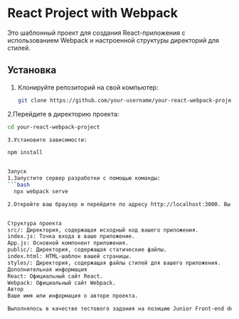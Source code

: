 # React Project with Webpack

Это шаблонный проект для создания React-приложения с использованием Webpack и настроенной структуры директорий для стилей.

## Установка

1. Клонируйте репозиторий на свой компьютер:

   ```bash
   git clone https://github.com/your-username/your-react-webpack-project.git

2.Перейдите в директорию проекта:

```bash
cd your-react-webpack-project

3.Установите зависимости:

npm install


Запуск
1.Запустите сервер разработки с помощью команды:
```bash
  npx webpack serve

2.Откройте ваш браузер и перейдите по адресу http://localhost:3000. Вы увидите ваше React-приложение.


Структура проекта
src/: Директория, содержащая исходный код вашего приложения.
index.js: Точка входа в ваше приложение.
App.js: Основной компонент приложения.
public/: Директория, содержащая статические файлы.
index.html: HTML-шаблон вашей страницы.
styles/: Директория, содержащая файлы стилей для вашего приложения.
Дополнительная информация
React: Официальный сайт React.
Webpack: Официальный сайт Webpack.
Автор
Ваше имя или информация о авторе проекта.

Выполнялось в качестве тестового задания на позицию Junior Front-end developer в компанию Talkable.


